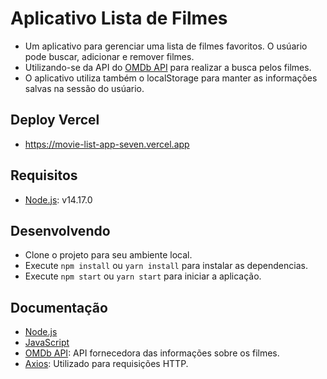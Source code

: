 # Aplicativo Lista de Filmes

- Um aplicativo para gerenciar uma lista de filmes favoritos. O usúario pode buscar, adicionar e remover filmes.
- Utilizando-se da API do [OMDb API](https://www.omdbapi.com) para realizar a busca pelos filmes.
- O aplicativo utiliza também o localStorage para manter as informações salvas na sessão do usúario.

## Deploy Vercel

- https://movie-list-app-seven.vercel.app

## Requisitos

- [Node.js](https://nodejs.org/en/): v14.17.0

## Desenvolvendo

- Clone o projeto para seu ambiente local.
- Execute `npm install` ou `yarn install` para instalar as dependencias.
- Execute `npm start` ou `yarn start` para iniciar a aplicação.

## Documentação

- [Node.js](https://nodejs.org/en/)
- [JavaScript](https://developer.mozilla.org/pt-BR/docs/Web/JavaScript)
- [OMDb API](https://www.omdbapi.com): API fornecedora das informações sobre os filmes.
- [Axios](https://axios-http.com/docs/intro): Utilizado para requisições HTTP.
